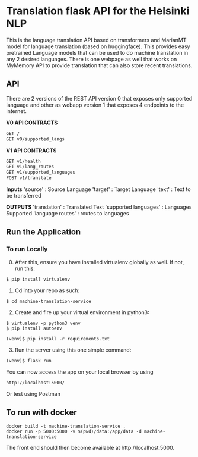 # Translation flask API for the Helsinki NLP

This is the language translation API based on transformers and MarianMT model for language translation (based on huggingface). This provides easy pretrained Language models that can be used to do machine translation in any 2 desired languages. There is one webpage as well that works on MyMemory API to provide translation that can also store recent translations.  

## API
There are 2 versions of the  REST API
version 0 that exposes only supported language and other as webapp
version 1 that exposes 4 endpoints to the internet.

**V0 API CONTRACTS**

```txt
GET /
GET v0/supported_langs
```
**V1 API CONTRACTS**
```txt
GET v1/health
GET v1/lang_routes
GET v1/supported_languages
POST v1/translate
```
**Inputs**
'source' : Source Language 
'target' : Target Language
'text' : Text to be transferred

**OUTPUTS**
'translation' : Translated Text
'supported languages' : Languages Supported 
'language routes' : routes to languages

## Run the Application
### To run Locally

0. After this, ensure you have installed virtualenv globally as well. If not, run this:
```
$ pip install virtualenv
```
1. Cd into your repo as such:
```
$ cd machine-translation-service
```

2. Create and fire up your virtual environment in python3:
```
$ virtualenv -p python3 venv
$ pip install autoenv
```
```
(venv)$ pip install -r requirements.txt
```

3. Run the server using this one simple command:
```
(venv)$ flask run
```
You can now access the app on your local browser by using
```
http://localhost:5000/
```
Or test using  Postman

## To run with docker

```
docker build -t machine-translation-service .
docker run -p 5000:5000 -v $(pwd)/data:/app/data -d machine-translation-service
```

The front end should then become available at http://localhost:5000.